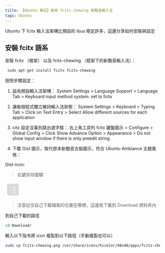 ```yaml
---
title: 【Ubuntu 筆記】使用 fcitx chewing 新酷音輸入法
tags: Ubuntu
---
```

Ubuntu 下 fcitx 輸入法架構比預設的 ibus 穩定許多，這邊分享如何安裝與設定

## 安裝 fcitx 語系

安裝 fcitx （框架） 以及 fcitx-chewing （框架下的新酷音輸入法）：

``` bash
 sudo apt-get install fcitx fcitx-chewing
```

按照步驟設定：

1. 設為預設輸入法架構： System Settings > Language Support > Language Tab > Keyboard input method system: set to fcitx

2. 讓每個程式獨立維持輸入法狀態： System Settings > Keyboard > Typing Tab > Click on Text Entry > Select Allow different sources for each application

3. citx 設定沒事別跳出選字框： 右上角工具列 fcitx 鍵盤圖示 > Configure > Global Config > Click Show Advance Option > Appearance > Do not show input window if there is only preedit string

4. 下載 Gist 圖示，取代原本新酷音古板圖示，符合 Ubuntu Ambiance 主題風格：

Gist-icon:

> 右鍵另存圖檔

![fcitx-chewing.png](/assets\images\posts\fcitx-chewing.png)

> 注意記住自己下載檔案的位置在哪裡，這邊我下載到 Download 資料夾內

到自己下載的路徑

``` bash
cd Download/
```

輸入以下指令將 icon 複製到以下路徑（手動複製也可以）

``` bash
sudo cp fcitx-chewing.png /usr/share/icons/hicolor/48x48/apps/fcitx-chewing.png
```
